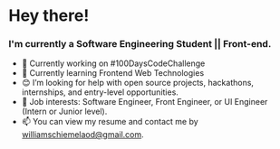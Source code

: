<h1>Hey there!</h1>
<h3>I'm currently a Software Engineering Student || Front-end.</h3>

- 🔭 Currently working on #100DaysCodeChallenge
- 🌱 Currently learning Frontend Web Technologies
- 😊 I’m looking for help with open source projects, hackathons, internships, and entry-level opportunities.
- 💼 Job interests: Software Engineer, Front Engineer, or UI Engineer (Intern or Junior level).
- 📫 You can view my resume and contact me by williamschiemelaod@gmail.com.


<!--
**Chiemella/Chiemella** is a ✨ _special_ ✨ repository because its `README.md` (this file) appears on your GitHub profile.

Here are some ideas to get you started:

- 🔭 I’m currently working on ...
- 🌱 I’m currently learning ...
- 👯 I’m looking to collaborate on ...
- 🤔 I’m looking for help with ...
- 💬 Ask me about ...
- 📫 How to reach me: ...
- 😄 Pronouns: ...
- ⚡ Fun fact: ...
-->
